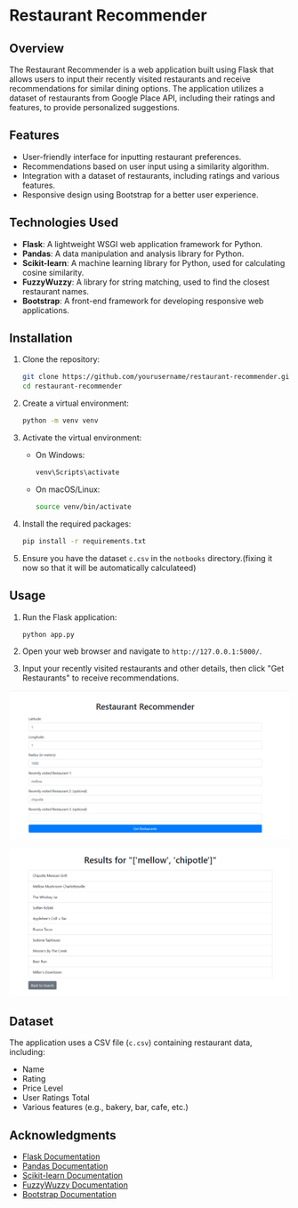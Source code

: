 # Restaurant Recommender

## Overview
The Restaurant Recommender is a web application built using Flask that allows users to input their recently visited restaurants and receive recommendations for similar dining options. The application utilizes a dataset of restaurants from Google Place API, including their ratings and features, to provide personalized suggestions.

## Features
- User-friendly interface for inputting restaurant preferences.
- Recommendations based on user input using a similarity algorithm.
- Integration with a dataset of restaurants, including ratings and various features.
- Responsive design using Bootstrap for a better user experience.

## Technologies Used
- **Flask**: A lightweight WSGI web application framework for Python.
- **Pandas**: A data manipulation and analysis library for Python.
- **Scikit-learn**: A machine learning library for Python, used for calculating cosine similarity.
- **FuzzyWuzzy**: A library for string matching, used to find the closest restaurant names.
- **Bootstrap**: A front-end framework for developing responsive web applications.

## Installation
1. Clone the repository:
   ```bash
   git clone https://github.com/yourusername/restaurant-recommender.git
   cd restaurant-recommender
   ```

2. Create a virtual environment:
   ```bash
   python -m venv venv
   ```

3. Activate the virtual environment:
   - On Windows:
     ```bash
     venv\Scripts\activate
     ```
   - On macOS/Linux:
     ```bash
     source venv/bin/activate
     ```

4. Install the required packages:
   ```bash
   pip install -r requirements.txt
   ```

5. Ensure you have the dataset `c.csv` in the `notbooks` directory.(fixing it now so that it will be automatically calculateed)

## Usage
1. Run the Flask application:
   ```bash
   python app.py
   ```

2. Open your web browser and navigate to `http://127.0.0.1:5000/`.

3. Input your recently visited restaurants and other details, then click "Get Restaurants" to receive recommendations.

![Input](input.png)

![Output](output.png)




## Dataset
The application uses a CSV file (`c.csv`) containing restaurant data, including:
- Name
- Rating
- Price Level
- User Ratings Total
- Various features (e.g., bakery, bar, cafe, etc.)


## Acknowledgments
- [Flask Documentation](https://flask.palletsprojects.com/)
- [Pandas Documentation](https://pandas.pydata.org/)
- [Scikit-learn Documentation](https://scikit-learn.org/)
- [FuzzyWuzzy Documentation](https://github.com/seatgeek/fuzzywuzzy)
- [Bootstrap Documentation](https://getbootstrap.com/)

